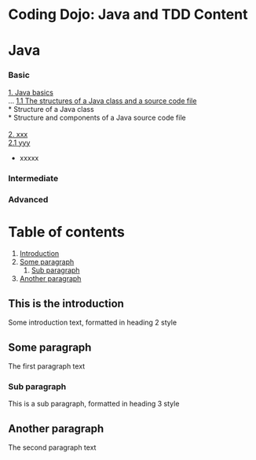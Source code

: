 # Coding Dojo: Java and TDD Content

# Java
### Basic
[1. Java basics](#) </br>
... [1.1 The structures of a Java class and a source code file](#) </br>
     * Structure of a Java class </br>
     * Structure and components of a Java source code file </br>    
[2. xxx](#) </br>
    [2.1 yyy](#) <br>
    
* xxxxx

### Intermediate


### Advanced
# Table of contents
1. [Introduction](#introduction)
2. [Some paragraph](#paragraph1)
    1. [Sub paragraph](#subparagraph1)
3. [Another paragraph](#paragraph2)

## This is the introduction <a name="introduction"></a>
Some introduction text, formatted in heading 2 style

## Some paragraph <a name="paragraph1"></a>
The first paragraph text

### Sub paragraph <a name="subparagraph1"></a>
This is a sub paragraph, formatted in heading 3 style

## Another paragraph <a name="paragraph2"></a>
The second paragraph text
